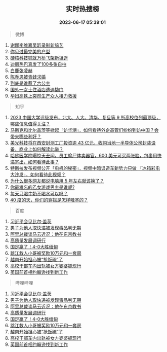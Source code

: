 <div align="center"><h2>实时热搜榜</h2><h4>2023-06-17 05:39:01</h4></div>

> 微博  

1. [谢娜李维嘉吴昕录制新综艺](https://s.weibo.com/weibo?q=%23%E8%B0%A2%E5%A8%9C%E6%9D%8E%E7%BB%B4%E5%98%89%E5%90%B4%E6%98%95%E5%BD%95%E5%88%B6%E6%96%B0%E7%BB%BC%E8%89%BA%23&t=31&band_rank=1&Refer=top)<br />
2. [你见过最完美的户型](https://s.weibo.com/weibo?q=%E4%BD%A0%E8%A7%81%E8%BF%87%E6%9C%80%E5%AE%8C%E7%BE%8E%E7%9A%84%E6%88%B7%E5%9E%8B&t=31&band_rank=2&Refer=top)<br />
3. [硬核科技铺就万桥飞架新坦途](https://s.weibo.com/weibo?q=%23%E7%A1%AC%E6%A0%B8%E7%A7%91%E6%8A%80%E9%93%BA%E5%B0%B1%E4%B8%87%E6%A1%A5%E9%A3%9E%E6%9E%B6%E6%96%B0%E5%9D%A6%E9%80%94%23&t=31&band_rank=3&Refer=top)<br />
4. [迪丽热巴真发了100多张自拍](https://s.weibo.com/weibo?q=%23%E8%BF%AA%E4%B8%BD%E7%83%AD%E5%B7%B4%E7%9C%9F%E5%8F%91%E4%BA%86100%E5%A4%9A%E5%BC%A0%E8%87%AA%E6%8B%8D%23&t=31&band_rank=4&Refer=top)<br />
5. [白鹿张凌赫](https://s.weibo.com/weibo?q=%E7%99%BD%E9%B9%BF%E5%BC%A0%E5%87%8C%E8%B5%AB&t=31&band_rank=5&Refer=top)<br />
6. [陈乔恩被青蛙求婚](https://s.weibo.com/weibo?q=%23%E9%99%88%E4%B9%94%E6%81%A9%E8%A2%AB%E9%9D%92%E8%9B%99%E6%B1%82%E5%A9%9A%23&t=31&band_rank=6&Refer=top)<br />
7. [到底是谁惹了六公主](https://s.weibo.com/weibo?q=%23%E5%88%B0%E5%BA%95%E6%98%AF%E8%B0%81%E6%83%B9%E4%BA%86%E5%85%AD%E5%85%AC%E4%B8%BB%23&t=31&band_rank=7&Refer=top)<br />
8. [国外一女士住酒店遭遇撬门](https://s.weibo.com/weibo?q=%E5%9B%BD%E5%A4%96%E4%B8%80%E5%A5%B3%E5%A3%AB%E4%BD%8F%E9%85%92%E5%BA%97%E9%81%AD%E9%81%87%E6%92%AC%E9%97%A8&t=31&band_rank=8&Refer=top)<br />
9. [孕妇高铁上突然生产众人接力救援](https://s.weibo.com/weibo?q=%23%E5%AD%95%E5%A6%87%E9%AB%98%E9%93%81%E4%B8%8A%E7%AA%81%E7%84%B6%E7%94%9F%E4%BA%A7%E4%BC%97%E4%BA%BA%E6%8E%A5%E5%8A%9B%E6%95%91%E6%8F%B4%23&t=31&band_rank=9&Refer=top)<br />

> 知乎  

1. [2023 中国大学评级发布，北大、人大、清华、复旦等 9 所高校位列最顶级，哪些信息值得关注？](https://www.zhihu.com/question/606944114)<br />
2. [马斯克和比尔盖茨等掀起「访华潮」，如何看待外企高管们纷纷到访中国？会带来哪些利好？](https://www.zhihu.com/question/606763754)<br />
3. [美光科技将在西安封测工厂投资逾 43 亿元，收购当地一半导体公司封装设备，商业上如何解读此举？](https://www.zhihu.com/question/607000886)<br />
4. [哈佛医学院曝惊天丑闻，员工偷尸体卖器官，600 美元可买两张脸，包裹用快递寄出，如何看待此事？](https://www.zhihu.com/question/606917409)<br />
5. [特斯拉发布视频公开「电机的秘密」，视频中暗讽造车新势力只做 「冰箱彩电大沙发」，如何看待此视频？](https://www.zhihu.com/question/606771603)<br />
6. [为什么很多网友都说电脑用 5 年左右就该换了？](https://www.zhihu.com/question/521171582)<br />
7. [你最难忘的乙女游戏男主是谁呢?](https://www.zhihu.com/question/572110966)<br />
8. [每天只喝牛奶不喝水可以吗？](https://www.zhihu.com/question/602381276)<br />
9. [40 度的天，你们的穿搭是怎样哇塞的？](https://www.zhihu.com/question/606013148)<br />

> 百度  

1. [习近平会见比尔·盖茨](https://www.baidu.com/s?wd=%E4%B9%A0%E8%BF%91%E5%B9%B3%E4%BC%9A%E8%A7%81%E6%AF%94%E5%B0%94%C2%B7%E7%9B%96%E8%8C%A8&sa=fyb_news&rsv_dl=fyb_news)<br />
2. [男子为他人取快递被发现毒品判无期](https://www.baidu.com/s?wd=%E7%94%B7%E5%AD%90%E4%B8%BA%E4%BB%96%E4%BA%BA%E5%8F%96%E5%BF%AB%E9%80%92%E8%A2%AB%E5%8F%91%E7%8E%B0%E6%AF%92%E5%93%81%E5%88%A4%E6%97%A0%E6%9C%9F&sa=fyb_news&rsv_dl=fyb_news)<br />
3. [阿里总裁谈马云近况：他在东京教书](https://www.baidu.com/s?wd=%E9%98%BF%E9%87%8C%E6%80%BB%E8%A3%81%E8%B0%88%E9%A9%AC%E4%BA%91%E8%BF%91%E5%86%B5%EF%BC%9A%E4%BB%96%E5%9C%A8%E4%B8%9C%E4%BA%AC%E6%95%99%E4%B9%A6&sa=fyb_news&rsv_dl=fyb_news)<br />
4. [高质量发展调研行](https://www.baidu.com/s?wd=%E9%AB%98%E8%B4%A8%E9%87%8F%E5%8F%91%E5%B1%95%E8%B0%83%E7%A0%94%E8%A1%8C&sa=fyb_news&rsv_dl=fyb_news)<br />
5. [国足赢了！4-0大胜缅甸](https://www.baidu.com/s?wd=%E5%9B%BD%E8%B6%B3%E8%B5%A2%E4%BA%86%EF%BC%814-0%E5%A4%A7%E8%83%9C%E7%BC%85%E7%94%B8&sa=fyb_news&rsv_dl=fyb_news)<br />
6. [跳江救人小哥被奖励10万元和一套房](https://www.baidu.com/s?wd=%E8%B7%B3%E6%B1%9F%E6%95%91%E4%BA%BA%E5%B0%8F%E5%93%A5%E8%A2%AB%E5%A5%96%E5%8A%B110%E4%B8%87%E5%85%83%E5%92%8C%E4%B8%80%E5%A5%97%E6%88%BF&sa=fyb_news&rsv_dl=fyb_news)<br />
7. [越南开始担心被“抢饭碗”了](https://www.baidu.com/s?wd=%E8%B6%8A%E5%8D%97%E5%BC%80%E5%A7%8B%E6%8B%85%E5%BF%83%E8%A2%AB%E2%80%9C%E6%8A%A2%E9%A5%AD%E7%A2%97%E2%80%9D%E4%BA%86&sa=fyb_news&rsv_dl=fyb_news)<br />
8. [高校干部车内出轨被女方婆婆抓现行](https://www.baidu.com/s?wd=%E9%AB%98%E6%A0%A1%E5%B9%B2%E9%83%A8%E8%BD%A6%E5%86%85%E5%87%BA%E8%BD%A8%E8%A2%AB%E5%A5%B3%E6%96%B9%E5%A9%86%E5%A9%86%E6%8A%93%E7%8E%B0%E8%A1%8C&sa=fyb_news&rsv_dl=fyb_news)<br />
9. [英国前首相约翰逊找到新工作](https://www.baidu.com/s?wd=%E8%8B%B1%E5%9B%BD%E5%89%8D%E9%A6%96%E7%9B%B8%E7%BA%A6%E7%BF%B0%E9%80%8A%E6%89%BE%E5%88%B0%E6%96%B0%E5%B7%A5%E4%BD%9C&sa=fyb_news&rsv_dl=fyb_news)<br />

> 哔哩哔哩  

1. [习近平会见比尔·盖茨](https://www.baidu.com/s?wd=%E4%B9%A0%E8%BF%91%E5%B9%B3%E4%BC%9A%E8%A7%81%E6%AF%94%E5%B0%94%C2%B7%E7%9B%96%E8%8C%A8&sa=fyb_news&rsv_dl=fyb_news)<br />
2. [男子为他人取快递被发现毒品判无期](https://www.baidu.com/s?wd=%E7%94%B7%E5%AD%90%E4%B8%BA%E4%BB%96%E4%BA%BA%E5%8F%96%E5%BF%AB%E9%80%92%E8%A2%AB%E5%8F%91%E7%8E%B0%E6%AF%92%E5%93%81%E5%88%A4%E6%97%A0%E6%9C%9F&sa=fyb_news&rsv_dl=fyb_news)<br />
3. [阿里总裁谈马云近况：他在东京教书](https://www.baidu.com/s?wd=%E9%98%BF%E9%87%8C%E6%80%BB%E8%A3%81%E8%B0%88%E9%A9%AC%E4%BA%91%E8%BF%91%E5%86%B5%EF%BC%9A%E4%BB%96%E5%9C%A8%E4%B8%9C%E4%BA%AC%E6%95%99%E4%B9%A6&sa=fyb_news&rsv_dl=fyb_news)<br />
4. [高质量发展调研行](https://www.baidu.com/s?wd=%E9%AB%98%E8%B4%A8%E9%87%8F%E5%8F%91%E5%B1%95%E8%B0%83%E7%A0%94%E8%A1%8C&sa=fyb_news&rsv_dl=fyb_news)<br />
5. [国足赢了！4-0大胜缅甸](https://www.baidu.com/s?wd=%E5%9B%BD%E8%B6%B3%E8%B5%A2%E4%BA%86%EF%BC%814-0%E5%A4%A7%E8%83%9C%E7%BC%85%E7%94%B8&sa=fyb_news&rsv_dl=fyb_news)<br />
6. [跳江救人小哥被奖励10万元和一套房](https://www.baidu.com/s?wd=%E8%B7%B3%E6%B1%9F%E6%95%91%E4%BA%BA%E5%B0%8F%E5%93%A5%E8%A2%AB%E5%A5%96%E5%8A%B110%E4%B8%87%E5%85%83%E5%92%8C%E4%B8%80%E5%A5%97%E6%88%BF&sa=fyb_news&rsv_dl=fyb_news)<br />
7. [越南开始担心被“抢饭碗”了](https://www.baidu.com/s?wd=%E8%B6%8A%E5%8D%97%E5%BC%80%E5%A7%8B%E6%8B%85%E5%BF%83%E8%A2%AB%E2%80%9C%E6%8A%A2%E9%A5%AD%E7%A2%97%E2%80%9D%E4%BA%86&sa=fyb_news&rsv_dl=fyb_news)<br />
8. [高校干部车内出轨被女方婆婆抓现行](https://www.baidu.com/s?wd=%E9%AB%98%E6%A0%A1%E5%B9%B2%E9%83%A8%E8%BD%A6%E5%86%85%E5%87%BA%E8%BD%A8%E8%A2%AB%E5%A5%B3%E6%96%B9%E5%A9%86%E5%A9%86%E6%8A%93%E7%8E%B0%E8%A1%8C&sa=fyb_news&rsv_dl=fyb_news)<br />
9. [英国前首相约翰逊找到新工作](https://www.baidu.com/s?wd=%E8%8B%B1%E5%9B%BD%E5%89%8D%E9%A6%96%E7%9B%B8%E7%BA%A6%E7%BF%B0%E9%80%8A%E6%89%BE%E5%88%B0%E6%96%B0%E5%B7%A5%E4%BD%9C&sa=fyb_news&rsv_dl=fyb_news)<br />
